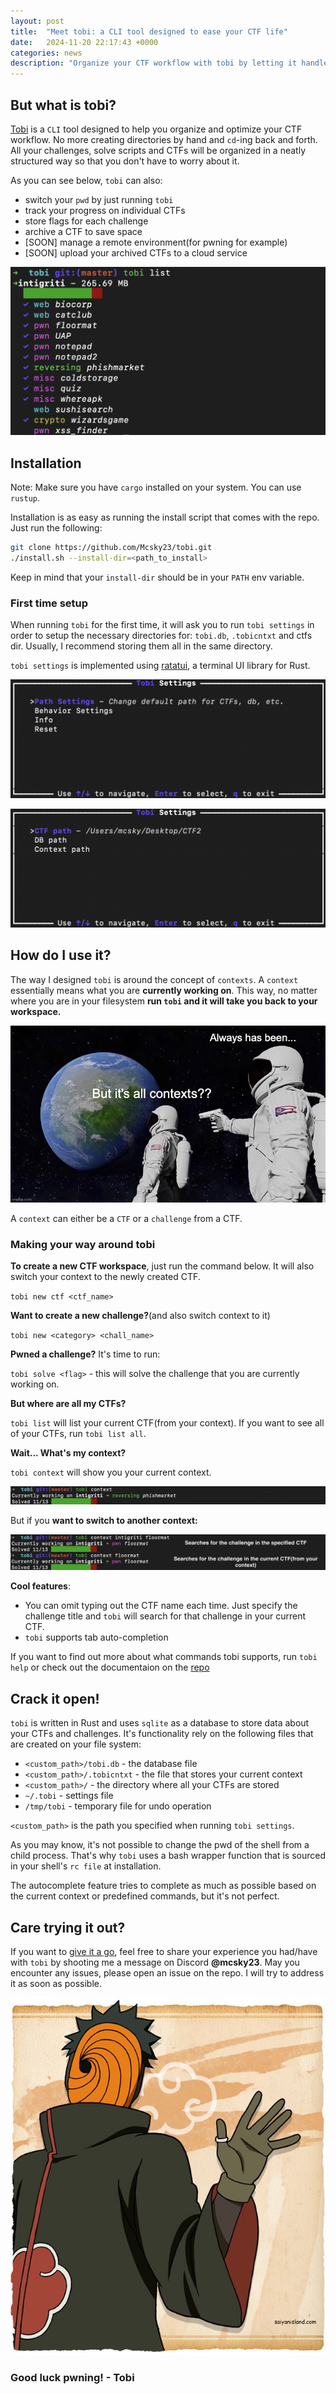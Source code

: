```yaml
---
layout: post
title:  "Meet tobi: a CLI tool designed to ease your CTF life"
date:   2024-11-20 22:17:43 +0000
categories: news
description: "Organize your CTF workflow with tobi by letting it handle your workspace setup!"
---
```


## But what is tobi?

[Tobi](https://github.com/Mcsky23/tobi) is a `CLI` tool designed to help you organize and optimize your CTF workflow. No more creating directories by hand and `cd`-ing back and forth. All your challenges, solve scripts and CTFs will be organized in a neatly structured way so that you don't have to worry about it. 

As you can see below, `tobi` can also:
- switch your `pwd` by just running `tobi`
- track your progress on individual CTFs
- store flags for each challenge
- archive a CTF to save space
- [SOON] manage a remote environment(for pwning for example)
- [SOON] upload your archived CTFs to a cloud service

![tobi_list](/img/tobi-release/tobi_list.png)

## Installation

Note: Make sure you have `cargo` installed on your system. You can use `rustup`.

Installation is as easy as running the install script that comes with the repo. Just run the following:
```bash
git clone https://github.com/Mcsky23/tobi.git
./install.sh --install-dir=<path_to_install>
```

Keep in mind that your `install-dir` should be in your `PATH` env variable.

### First time setup

When running `tobi` for the first time, it will ask you to run `tobi settings` in order to setup the necessary directories for: `tobi.db`, `.tobicntxt` and ctfs dir. Usually, I recommend storing them all in the same directory.

`tobi settings` is implemented using [ratatui](https://ratatui.rs), a terminal UI library for Rust.

![main_menu](/img/tobi-release/main_menu_settings.png)

![path_settings](/img/tobi-release/path_settings.png)

## How do I use it?

The way I designed `tobi` is around the concept of `contexts`. A `context` essentially means what you are **currently working on**. This way, no matter where you are in your filesystem **run `tobi` and it will take you back to your workspace.**

![context_meme](/img/tobi-release/context_meme.jpg)


A `context` can either be a `CTF` or a `challenge` from a CTF.

### Making your way around tobi

**To create a new CTF workspace**, just run the command below. It will also switch your context to the newly created CTF.

`tobi new ctf <ctf_name>`

**Want to create a new challenge?**(and also switch context to it)

`tobi new <category> <chall_name>`

**Pwned a challenge?** It's time to run:

`tobi solve <flag>` - this will solve the challenge that you are currently working on.

**But where are all my CTFs?** 

`tobi list` will list your current CTF(from your context). 
If you want to see all of your CTFs, run `tobi list all`.

**Wait... What's my context?**

`tobi context` will show you your current context.

![tobi_context](/img/tobi-release/tobi_context.png)

But if you **want to switch to another context:**

![tobi_context_switch](/img/tobi-release/tobi_context_switch1.png)

**Cool features**: 
- You can omit typing out the CTF name each time. Just specify the challenge title and `tobi` will search for that challenge in your current CTF.
- `tobi` supports tab auto-completion

If you want to find out more about what commands tobi supports, run `tobi help` or check out the documentaion on the [repo](https://github.com/Mcsky23/tobi)

## Crack it open!

`tobi` is written in Rust and uses `sqlite` as a database to store data about your CTFs and challenges. It's functionality rely on the following files that are created on your file system:
- `<custom_path>/tobi.db` - the database file
- `<custom_path>/.tobicntxt` - the file that stores your current context
- `<custom_path>/` - the directory where all your CTFs are stored
- `~/.tobi` - settings file
- `/tmp/tobi` - temporary file for undo operation

`<custom_path>` is the path you specified when running `tobi settings`.

As you may know, it's not possible to change the pwd of the shell from a child process. That's why `tobi` uses a bash wrapper function that is sourced in your shell's `rc file` at installation.

The autocomplete feature tries to complete as much as possible based on the current context or predefined commands, but it's not perfect.


## Care trying it out?

If you want to [give it a go](https://github.com/Mcsky23/tobi), feel free to share your experience you had/have with `tobi` by shooting me a message on Discord **@mcsky23**. May you encounter any issues, please open an issue on the repo. I will try to address it as soon as possible.

![tobi](/img/tobi-release/tobi.jpg)

### Good luck pwning! - Tobi